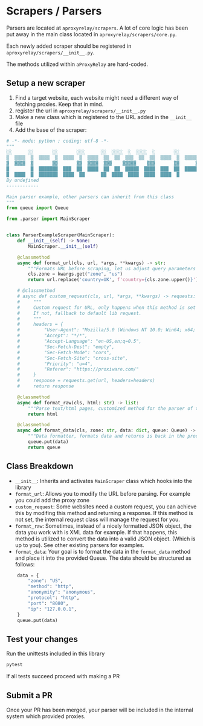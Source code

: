 # Scrapers / Parsers

Parsers are located at `aproxyrelay/scrapers`.
A lot of core logic has been put away in the main class located in `aproxyrelay/scrapers/core.py`.

Each newly added scraper should be registered in `aproxyrelay/scrapers/__init__.py`.

The methods utilized within `aProxyRelay` are hard-coded.

## Setup a new scraper

1. Find a target website, each website might need a different way of fetching proxies. Keep that in mind.
2. register the url in `aproxyrelay/scrapers/__init__.py`
3. Make a new class which is registered to the URL added in the `__init__` file
4. Add the base of the scraper:
```py
# -*- mode: python ; coding: utf-8 -*-
"""
░░      ░░       ░░       ░░░      ░░  ░░░░  ░  ░░░░  ░       ░░        ░  ░░░░░░░░      ░░  ░░░░  ░
▒  ▒▒▒▒  ▒  ▒▒▒▒  ▒  ▒▒▒▒  ▒  ▒▒▒▒  ▒▒  ▒▒  ▒▒▒  ▒▒  ▒▒  ▒▒▒▒  ▒  ▒▒▒▒▒▒▒  ▒▒▒▒▒▒▒  ▒▒▒▒  ▒▒  ▒▒  ▒▒
▓  ▓▓▓▓  ▓       ▓▓       ▓▓  ▓▓▓▓  ▓▓▓    ▓▓▓▓▓    ▓▓▓       ▓▓      ▓▓▓  ▓▓▓▓▓▓▓  ▓▓▓▓  ▓▓▓    ▓▓▓
█        █  ███████  ███  ██  ████  ██  ██  █████  ████  ███  ██  ███████  ███████        ████  ████
█  ████  █  ███████  ████  ██      ██  ████  ████  ████  ████  █        █        █  ████  ████  ████
By undeƒined
------------

Main parser example, other parsers can inherit from this class
"""
from queue import Queue

from .parser import MainScraper


class ParserExampleScraper(MainScraper):
    def __init__(self) -> None:
        MainScraper.__init__(self)

    @classmethod
    async def format_url(cls, url, *args, **kwargs) -> str:
        """Formats URL before scraping, let us adjust query parameters for each parser"""
        cls.zone = kwargs.get("zone", "us")
        return url.replace('country=UK', f'country={cls.zone.upper()}')

    # @classmethod
    # async def custom_request(cls, url, *args, **kwargs) -> requests:
    #     """
    #     Custom request for URL, only happens when this method is set in the class.
    #     If not, fallback to default lib request.
    #     """
    #     headers = {
    #         "User-Agent": "Mozilla/5.0 (Windows NT 10.0; Win64; x64; rv:132.0) Gecko/20100101 Firefox/132.0",
    #         "Accept": "*/*",
    #         "Accept-Language": "en-US,en;q=0.5",
    #         "Sec-Fetch-Dest": "empty",
    #         "Sec-Fetch-Mode": "cors",
    #         "Sec-Fetch-Site": "cross-site",
    #         "Priority": "u=4",
    #         "Referer": "https://proxiware.com/"
    #     }
    #     response = requests.get(url, headers=headers)
    #     return response

    @classmethod
    async def format_raw(cls, html: str) -> list:
        """Parse text/html pages, customized method for the parser of this website"""
        return html

    @classmethod
    async def format_data(cls, zone: str, data: dict, queue: Queue) -> None:
        """Data formatter, formats data and returns is back in the process Queue"""
        queue.put(data)
        return queue
```

## Class Breakdown

- `__init__`: Inherits and activates `MainScraper` class which hooks into the library
- `format_url`: Allows you to modify the URL before parsing. For example you could add the proxy zone
- `custom_request`: Some websites need a custom request, you can achieve this by modifing this method and returning a response. If this method is not set, the internal request class will manage the request for you.
- `format_raw`: Sometimes, instead of a nicely formatted JSON object, the data you work with is XML data for example. If that happens, this method is utilized to convert the data into a valid JSON object. (Which is up to you). See other existing parsers for examples.
- `format_data`: Your goal is to format the data in the `format_data` method and place it into the provided Queue. The data should be structured as follows:
```python
    data = {
        "zone": "US",
        "method": "http",
        "anonymity": "anonymous",
        "protocol": "http",
        "port": "8080",
        "ip": "127.0.0.1",
    }
    queue.put(data)
```

## Test your changes

Run the unittests included in this library
```py
pytest
```

If all tests succeed proceed with making a PR

## Submit a PR
Once your PR has been merged, your parser will be included in the internal system which provided proxies.